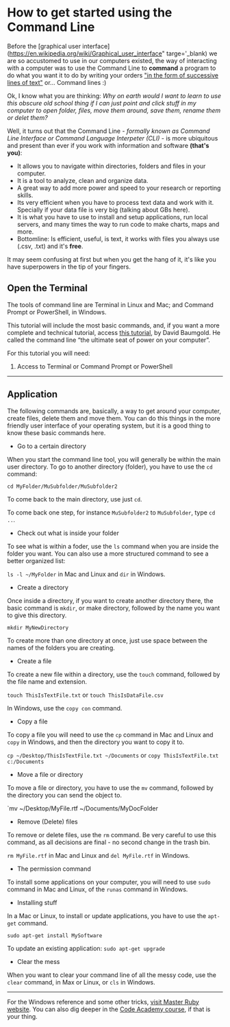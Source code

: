 # How to get started using the Command Line

Before the [graphical user interface](https://en.wikipedia.org/wiki/Graphical_user_interface" targe='_blank) we are so accustomed to use in our computers existed, the way of interacting with a computer was to use the Command Line to **command** a program to do what you want it to do by writing your orders <a href="https://en.wikipedia.org/wiki/Command-line_interface" target="_blank">"in the form of successive lines of text"</a> or... Command lines :) 

Ok, I know what you are thinking: *Why on earth would I want to learn to use this obscure old school thing if I can just point and click stuff in my computer to open folder, files, move them around, save them, rename them or delet them?* 

Well, it turns out that the Command Line - *formally known as Command Line Interface or Command Language Interpeter (CLI)* - is more ubiquitous and present than ever if you work with information and software **(that's you)**:
- It allows you to navigate within directories, folders and files in your computer.
- It is a tool to analyze, clean and organize data.
- A great way to add more power and speed to your research or reporting skills. 
- Its very efficient when you have to process text data and work with it. Specially if your data file is very big (talking about GBs here).
- It is what you have to use to install and setup applications, run local servers, and many times the way to run code to make charts, maps and more.
- Bottomline: Is efficient, useful, is text, it works with files you always use (.csv, .txt) and it's **free**. 

It may seem confusing at first but when you get the hang of it, it's like you have superpowers in the tip of your fingers. 

## Open the Terminal

The tools of command line are Terminal in Linux and Mac; and Command Prompt or PowerShell, in Windows.  

This tutorial will include the most basic commands, and, if you want a more complete and technical tutorial, access [this tutorial](https://www.davidbaumgold.com/tutorials/command-line/), by David Baumgold. He called the command line “the ultimate seat of power on your computer”. 

For this tutorial you will need: 

1. Access to Terminal or Command Prompt or PowerShell

___

## Application

The following commands are, basically, a way to get around your computer, create files, delete them and move them. You can do this things in the more friendly user interface of your operating system, but it is a good thing to know these basic commands here. 

* Go to a certain directory

When you start the command line tool, you will generally be within the main user directory. To go to another directory (folder), you have to use the `cd` command:

`cd MyFolder/MuSubfolder/MuSubfolder2`

To come back to the main directory, use just `cd`.

To come back one step, for instance `MuSubfolder2` to `MuSubfolder`, type `cd ..`.

* Check out what is inside your folder

To see what is within a foder, use the `ls` command when you are inside the folder you want. You can also use a more structured command to see a better organized list:

`ls -l ~/MyFolder` in Mac and Linux and `dir` in Windows. 

* Create a directory

Once inside a directory, if you want to create another directory there, the basic command is `mkdir`, or make directory, followed by the name you want to give this directory. 

`mkdir MyNewDirectory`

To create more than one directory at once, just use space between the names of the folders you are creating.

* Create a file

To create a new file within a directory, use the `touch` command, followed by the file name and extension.

`touch ThisIsTextFile.txt` or `touch ThisIsDataFile.csv`

In Windows, use the `copy con` command. 

* Copy a file

To copy a file you will need to use the `cp` command in Mac and Linux and `copy` in Windows, and then the directory you want to copy it to.

`cp ~/Desktop/ThisIsTextFile.txt ~/Documents` or `copy ThisIsTextFile.txt c:/Documents`

* Move a file or directory

To move a file or directory, you have to use the `mv` command, followed by the directory you can send the object to.

`mv ~/Desktop/MyFile.rtf ~/Documents/MyDocFolder

* Remove (Delete) files

To remove or delete files, use the `rm` command. Be very careful to use this command, as all decisions are final - no second change in the trash bin. 

`rm MyFile.rtf` in Mac and Linux and `del MyFile.rtf` in Windows.

* The permission command

To install some applications on your computer, you will need to use `sudo` command in Mac and Linux, of the `runas` command in Windows. 

* Installing stuff

In a Mac or Linux, to install or update applications, you have to use the `apt-get` command.

`sudo apt-get install MySoftware`

To update an existing application: `sudo apt-get upgrade`

* Clear the mess

When you want to clear your command line of all the messy code, use the `clear` command, in Max or Linux, or `cls` in Windows. 

___

For the Windows reference and some other tricks, [visit Master Ruby website](https://masteruby.github.io/productivity-booster/2014/03/26/top-ten-commands-in-terminal-you-will-use-everyday.html#.V1Osi5MrLdT). You can also dig deeper in the [Code Academy course](https://www.codecademy.com/learn/learn-the-command-line), if that is your thing.

